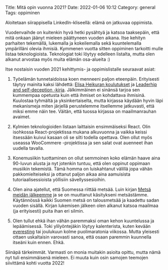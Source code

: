 Title: Mitä opin vuonna 2021?
Date: 2022-01-06 10:12
Category: general
Tags: oppiminen

Aloitetaan siirappisella LinkedIn-kliseellä: elämä on jatkuvaa oppimista.

Vuodenvaihde on kuitenkin hyvä hetki pysähtyä ja katsoa taaksepäin, että mitä onkaan jäänyt mieleen päättyneen vuoden aikana. Itse kehityn parhaiten tekemällä, lukemalla ja kokeilemalla sekä kuuntelemalla ympärilläni olevia ihmisiä. Kymmenen vuotta sitten oppiminen tarkoitti mulle listaa teknologioista. Teknologiat toki löytyy edelleen listalta, mutta olen alkanut arvostaa myös muita elämän osa-alueita :)

Itse nostaisin vuoden 2021 kehittymis- ja oppimislistalle seuraavat asiat:

1. Työelämän tunnetaidoissa koen menneeni paljon eteenpäin. Erityisesti täytyy mainita kaksi lähdettä: [Elisa Heikuran koulutukset](https://koodarikuiskaaja.fi/) ja [Leaderhip and self-deception -kirja](https://www.goodreads.com/en/book/show/180463.Leadership_and_Self_Deception). Jälkimmäinen ei sinänsä tarjoa sen kummempaa opetusta kuin että ihmiset on kohdattava ihmisinä. Kuulostaa tyhmältä ja yksinkertaiselta, mutta kirjassa käydään hyvin läpi mekanismeja miten järjellä perustelemme itsellemme jatkuvasti, että miksi emme näin tee. Väitän, että tuossa kirjassa on maailmanrauhan avaimet.

1. Kylmien teknologioiden listaan laittaisin ensimmäiseksi React. Olin isohkossa React-projektissa mukana alkuvuonna ja vaikka keissi itsessään kuivui kasaan oli se silti todella opettava. Olen ollut myös useassa WooCommere -projektissa ja sen salat ovat auenneet ihan uudella tavalla.

1. Konemusiikin tuottaminen on ollut semmoinen koko elämän haave aina 90-luvun alusta ja nyt jotenkin tuntuu, että olen oppinut oppimaan musiikin tekemistä. Tämä homma on luiskahtanut välillä jopa vähän pakkomielteiseksi ja ottanut paljon aikaa aina aamuisista tutoriaalisessioista yöllisiin sävellyssesioihin.

1. Olen aina ajatellut, että Suomessa riittää metsää. Luin kirjan [Metsä meidän jälkeemme](https://www.goodreads.com/book/show/49436282-mets-meid-n-j-lkeemme) ja se on muuttanut käsitykseni metsästämme. Käytännössä kaikki Suomen metsä on talousmetsää ja kaadettu sadan vuoden sisällä. Kirjan lukemisen jälkeen olen alkanut katsoa maailmaa (ja erityisesti) puita ihan eri silmin.

1. Olen tullut ehkä ihan vähän paremmaksi oman kehon kuuntelussa ja lepäämisessä. Toki ylilyöntejäkin löytyy kalenterista, kuten kevään [everesting](https://www.youtube.com/watch?v=ILXPe9tZ6HA&t=317s) tai joulukuun kolme puolimaratonia viikossa. Mutta yleisesti ottaen uskaltaisin varovasti sanoa, että osaan paremmin kuunnella itseäni kuin ennen. Ehkä.

Siinäpä tärkeimmät. Varmasti on monia muitakin asioita opittu, mutta nämä nyt tuli ensimmäisenä mieleen. Ei muuta kuin osin samojen teemojen siivittämä kohti vuotta 2022!
